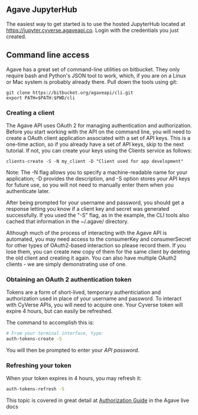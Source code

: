 ## Agave JupyterHub

The easiest way to get started is to use the hosted JupyterHub located at https://jupyter.cyverse.agaveapi.co.  Login with the credentials you just created.

## Command line access

Agave has a great set of command-line utilities on bitbucket.  They only require bash and Python's JSON tool to work, which, if you are on a Linux or Mac system is probably already there.  Pull down the tools using git:

```
git clone https://bitbucket.org/agaveapi/cli.git
export PATH=$PATH:$PWD/cli
```

### Creating a client

The Agave API uses OAuth 2 for managing authentication and authorization. Before you start working with the API on the command line, you will need to create a OAuth client application associated with a set of API keys. This is a one-time action, so if you already have a set of API keys, skip to the next tutorial. If not, you can create your keys using the Clients service as follows:

```
clients-create -S -N my_client -D "Client used for app development"
```

Note: The -N flag allows you to specify a machine-readable name for your application; -D provides the description, and -S option stores your API keys for future use, so you will not need to manually enter them when you authenticate later.

After being prompted for your username and password, you should get a response letting you know if a client key and secret was generated successfully.  If you used the "-S" flag, as in the example, the CLI tools also cached that information in the ~/.agave/ directory.

Although much of the process of interacting with the Agave API is automated, you may need access to the consumerKey and consumerSecret for other types of OAuth2-based interaction so please record them. If you lose them, you can create new copy of them for the same client by deleting the old client and creating it again. You can also have multiple OAuth2 clients - we are simply demonstrating use of one.

### Obtaining an OAuth 2 authentication token

Tokens are a form of short-lived, temporary authenticiation and authorization used in place of your username and password. To interact with CyVerse APIs, you will need to acquire one. Your Cyverse token will expire 4 hours, but can easily be refreshed.

The command to accomplish this is:

```sh
# From your terminal interface, type:
auth-tokens-create -S
```
You will then be prompted to enter your *API password*.

### Refreshing your token

When your token expires in 4 hours, you may refresh it:

```sh
auth-tokens-refresh -S
```

This topic is covered in great detail at [Authorization Guide](http://agaveapi.co/documentation/authorization-guide/) in the Agave live docs
